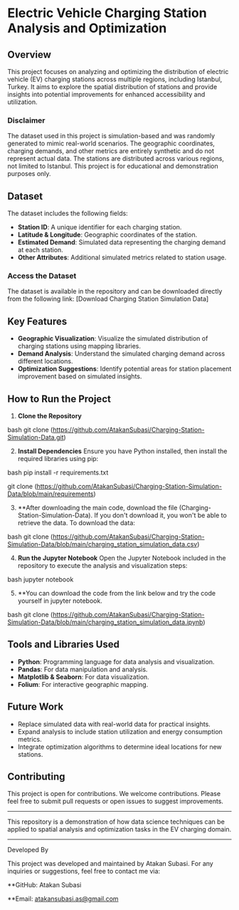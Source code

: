 # Electric Vehicle Charging Station Analysis and Optimization

## Overview

This project focuses on analyzing and optimizing the distribution of electric vehicle (EV) charging stations across multiple regions, including Istanbul, Turkey. It aims to explore the spatial distribution of stations and provide insights into potential improvements for enhanced accessibility and utilization.

### Disclaimer

The dataset used in this project is simulation-based and was randomly generated to mimic real-world scenarios. The geographic coordinates, charging demands, and other metrics are entirely synthetic and do not represent actual data. The stations are distributed across various regions, not limited to Istanbul. This project is for educational and demonstration purposes only.

## Dataset

The dataset includes the following fields:

- **Station ID**: A unique identifier for each charging station.
- **Latitude & Longitude**: Geographic coordinates of the station.
- **Estimated Demand**: Simulated data representing the charging demand at each station.
- **Other Attributes**: Additional simulated metrics related to station usage.

### Access the Dataset

The dataset is available in the repository and can be downloaded directly from the following link: [Download Charging Station Simulation Data]

## Key Features

- **Geographic Visualization**: Visualize the simulated distribution of charging stations using mapping libraries.
- **Demand Analysis**: Understand the simulated charging demand across different locations.
- **Optimization Suggestions**: Identify potential areas for station placement improvement based on simulated insights.

## How to Run the Project

1. **Clone the Repository**

   
bash
   git clone (https://github.com/AtakanSubasi/Charging-Station-Simulation-Data.git)


2. **Install Dependencies** Ensure you have Python installed, then install the required libraries using pip:

   
bash
   pip install -r requirements.txt

   git clone (https://github.com/AtakanSubasi/Charging-Station-Simulation-Data/blob/main/requirements)


3. **After downloading the main code, download the file (Charging-Station-Simulation-Data). If you don't download it, you won't be able to retrieve the data. To download the data:

bash
   git clone (https://github.com/AtakanSubasi/Charging-Station-Simulation-Data/blob/main/charging_station_simulation_data.csv)

4. **Run the Jupyter Notebook** Open the Jupyter Notebook included in the repository to execute the analysis and visualization steps:

   
bash
   jupyter notebook

5. **You can download the code from the link below and try the code yourself in jupyter notebook.

bash
   git clone (https://github.com/AtakanSubasi/Charging-Station-Simulation-Data/blob/main/charging_station_simulation_data.ipynb)


## Tools and Libraries Used

- **Python**: Programming language for data analysis and visualization.
- **Pandas**: For data manipulation and analysis.
- **Matplotlib & Seaborn**: For data visualization.
- **Folium**: For interactive geographic mapping.

## Future Work

- Replace simulated data with real-world data for practical insights.
- Expand analysis to include station utilization and energy consumption metrics.
- Integrate optimization algorithms to determine ideal locations for new stations.

## Contributing

This project is open for contributions. We welcome contributions. Please feel free to submit pull requests or open issues to suggest improvements.

---

This repository is a demonstration of how data science techniques can be applied to spatial analysis and optimization tasks in the EV charging domain.

---

Developed By

This project was developed and maintained by Atakan Subasi.
For any inquiries or suggestions, feel free to contact me via:

**GitHub: Atakan Subasi

**Email: atakansubasi.as@gmail.com
